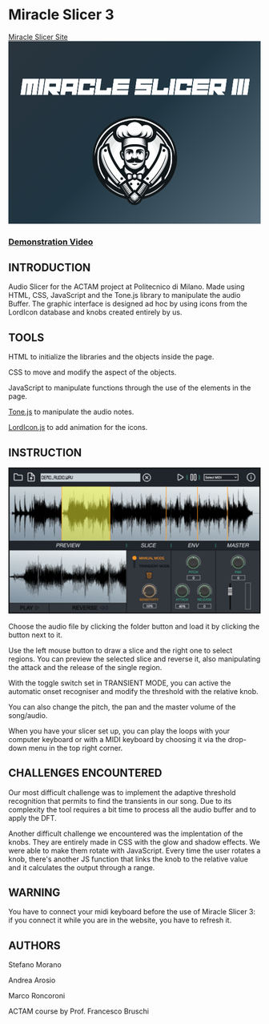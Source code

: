 # Miracle Slicer 3
[Miracle Slicer Site](https://stefano-morano.github.io/Miracle_Slicer_3.github.io/)
![Logo](assets/banner.png)
### [Demonstration Video](https://polimi365-my.sharepoint.com/:v:/g/personal/10741332_polimi_it/EZeLmGfp2ulHr0xiG7rqT-MBNgY7_huixZJ_FGWoy1lDew?nav=eyJyZWZlcnJhbEluZm8iOnsicmVmZXJyYWxBcHAiOiJPbmVEcml2ZUZvckJ1c2luZXNzIiwicmVmZXJyYWxBcHBQbGF0Zm9ybSI6IldlYiIsInJlZmVycmFsTW9kZSI6InZpZXciLCJyZWZlcnJhbFZpZXciOiJNeUZpbGVzTGlua0NvcHkifX0&e=t4Pnco)

## INTRODUCTION
Audio Slicer for the ACTAM project at Politecnico di Milano.
Made using HTML, CSS, JavaScript and the Tone.js library to manipulate the audio Buffer.
The graphic interface is designed ad hoc by using icons from the LordIcon database and knobs created entirely by us.

## TOOLS
HTML to initialize the libraries and the objects inside the page.

CSS to move and modify the aspect of the objects.

JavaScript to manipulate functions through the use of the elements in the page.

[Tone.js](https://tonejs.github.io/) to manipulate the audio notes.

[LordIcon.js](https://lordicon.com/) to add animation for the icons.

## INSTRUCTION
![Screenshot](assets/screen.png)

Choose the audio file by clicking the folder button and load it by clicking the button next to it.

Use the left mouse button to draw a slice and the right one to select regions. You can preview the selected slice and reverse it, also manipulating the attack and the release of the single region.

With the toggle switch set in TRANSIENT MODE, you can active the automatic onset recogniser and modify the threshold with the relative knob.

You can also change the pitch, the pan and the master volume of the song/audio.

When you have your slicer set up, you can play the loops with your computer keyboard or with a MIDI keyboard by choosing it via the drop-down menu in the top right corner.


## CHALLENGES ENCOUNTERED

Our most difficult challenge was to implement the adaptive threshold recognition that permits to find the transients in our song. Due to its complexity the tool requires a bit time to process all the audio buffer and to apply the DFT.

Another difficult challenge we encountered was the implentation of the knobs. They are entirely made in CSS with the glow and shadow effects. We were able to make them rotate with JavaScript. Every time the user rotates a knob, there's another JS function that links the knob to the relative value and it calculates the output through a range.

## WARNING
 You have to connect your midi keyboard before the use of Miracle Slicer 3: if you connect it while you are in the website, you have to refresh it.

## AUTHORS 
Stefano Morano

Andrea Arosio

Marco Roncoroni



ACTAM course by Prof. Francesco Bruschi


